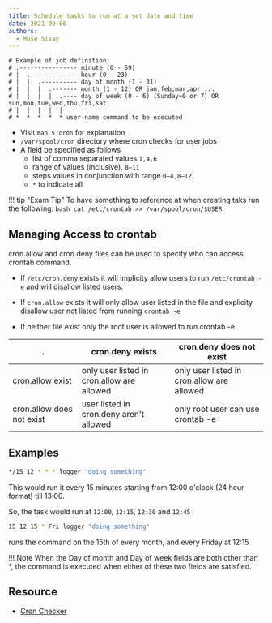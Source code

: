 ```yaml
---
title: Schedule tasks to run at a set date and time
date: 2021-09-06
authors:
  - Muse Sisay
---
```


```text
# Example of job definition:
# .---------------- minute (0 - 59)
# |  .------------- hour (0 - 23)
# |  |  .---------- day of month (1 - 31)
# |  |  |  .------- month (1 - 12) OR jan,feb,mar,apr ...
# |  |  |  |  .---- day of week (0 - 6) (Sunday=0 or 7) OR sun,mon,tue,wed,thu,fri,sat
# |  |  |  |  |
# *  *  *  *  * user-name command to be executed
```

- Visit `man 5 cron` for explanation
- `/var/spool/cron` directory where cron checks for user jobs
- A field be specified as follows
    - list of comma separated values `1,4,6`
    - range of values (inclusive).  `8–11`
    - steps values in conjunction with range `0–4,8–12`
    - `*` to indicate all


!!! tip "Exam Tip"
    To have something to reference at when creating taks run the following:
    ```bash
    cat /etc/crontab >> /var/spool/cron/$USER
    ```

## Managing Access to crontab

cron.allow and cron.deny files can be used to specify who can access crontab command.

- If `/etc/cron.deny` exists it will implicity allow users to 
run `/etc/crontab -e` and will disallow listed users.

- If `cron.allow` exists it will only allow user listed in the file and explicity 
disallow user not listed from  running `crontab -e`

- If neither file exist only the  root user is allowed to run crontab -e

| .                         | cron.deny exists                           | cron.deny does not exist                   |
| ------------------------- | ------------------------------------------ | ------------------------------------------ |
| cron.allow exist          | only user listed in cron.allow are allowed | only user listed in cron.allow are allowed |
| cron.allow does not exist | user listed in cron.deny aren't allowed    | only root user can use crontab -e          |


## Examples

```bash
*/15 12 * * * logger "doing something"
```
This would run it every 15 minutes starting from 12:00 o'clock (24 hour format) till 13:00.

So, the task would run at `12:00`, `12:15`, `12:30` and  `12:45`
 

```bash
15 12 15 * Fri logger "doing something"
```
runs the command on the 15th of every month, and every Friday at 12:15 

!!! Note 
    When the Day of month and Day of week fields are both other than *,
    the command is executed when either of these two fields are satisfied.

## Resource
- [Cron Checker](https://crontab.guru)